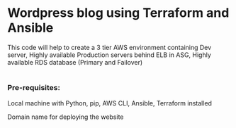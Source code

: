 #
#
# Wordpress blog using Terraform and Ansible

This code will help to create a 3 tier AWS environment containing Dev server, Highly available Production servers behind ELB in ASG, Highly available RDS database (Primary and Failover)

#
#
### Pre-requisites:

Local machine with Python, pip, AWS CLI, Ansible, Terraform installed

Domain name for deploying the website

